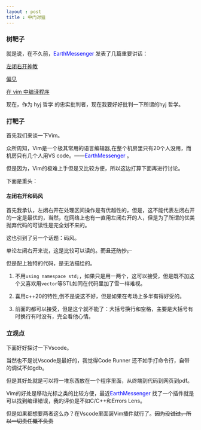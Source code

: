 ```yaml
---
layout : post
title : 中门对狙
---
```

<!--反正都看不到tag，干脆，就，不写，了-->

### 树靶子

就是说，在不久前，<span style="color:#00f">EarthMessenger </span>发表了几篇重要讲话：

[左闭右开神教](https://blog.earthmessenger.xyz/posts/left-closed-right-open.html)

[偏见](https://blog.earthmessenger.xyz/posts/my-bias.html)

[在 vim 中编译程序](https://blog.earthmessenger.xyz/posts/compile-program-in-vim.html)

现在，作为 hyj 哲学 的忠实批判者，现在我要好好批判一下所谓的hyj 哲学。

### 打靶子

首先我们来谈一下Vim。

众所周知，Vim是一个极其常用的语言编辑器,在整个机房里只有20个人没用，而机房只有几个人用VS code。——<span style="color:#00f">EarthMessenger </span>。

但是因为，Vim的极难上手但是又比较方便，所以这边打算下面再进行讨论。

下面是重头：

#### 左闭右开和码风

首先我承认，左闭右开在处理区间操作是有优越性的，但是，这不能代表左闭右开的一定是最优的，当然，在网络上也有一直用左闭右开的人，但是为了所谓的优美抛弃代码的可读性是完全划不来的。

这也引到了另一个话题：码风。

单论左闭右开来说，这是比较可以读的。~~而且还防抄。~~

但是配上独特的代码，是无法描绘的。

1. 不用`using namespace std;`，如果只是用一两个，这可以接受，但是既不加这个又喜欢用`vector`等STL如同在代码里加了雪一样难视。

2. 喜用c++20的特性,倒不是说这不好，但是如果在考场上多半有得好受的。

3. 前面的都可以接受，但是这个就不能了：大括号换行和空格，主要是大括号有时换行有时没有，完全看他心情。

### 立观点

下面好好探讨一下Vscode。

当然也不是说Vscode是最好的，我觉得Code Runner 还不如手打命令行，自带的调试不如gdb。

但是其好处就是可以将一堆东西放在一个程序里面，从终端到代码到网页到pdf。

Vim的好处是移动光标之类的比较方便，最近<span style="color:#00f">EarthMessenger </span>找了一个插件就是可以找到编译错误，我的评价是不如C/C++和Errors Lens。

但是如果都想要两者这么办？在Vscode里面装Vim插件就行了。~~因为没试过，所以一切责任概不负责~~

<!--随便写的，如果来个什么中门对狙的中门对狙，谁写谁SB。-->
